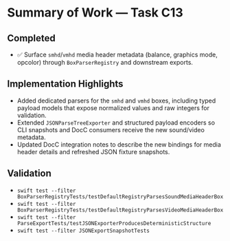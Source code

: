 # Summary of Work — Task C13

## Completed

- ✅ Surface `smhd`/`vmhd` media header metadata (balance, graphics mode, opcolor) through `BoxParserRegistry` and downstream exports.

## Implementation Highlights

- Added dedicated parsers for the `smhd` and `vmhd` boxes, including typed payload models that expose normalized values and raw integers for validation.
- Extended `JSONParseTreeExporter` and structured payload encoders so CLI snapshots and DocC consumers receive the new sound/video metadata.
- Updated DocC integration notes to describe the new bindings for media header details and refreshed JSON fixture
  snapshots.

## Validation

- `swift test --filter BoxParserRegistryTests/testDefaultRegistryParsesSoundMediaHeaderBox`
- `swift test --filter BoxParserRegistryTests/testDefaultRegistryParsesVideoMediaHeaderBox`
- `swift test --filter ParseExportTests/testJSONExporterProducesDeterministicStructure`
- `swift test --filter JSONExportSnapshotTests`
